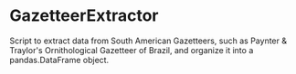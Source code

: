 # GazetteerExtractor
Script to extract data from South American Gazetteers, such as Paynter & Traylor's Ornithological Gazetteer of Brazil, and organize it into a pandas.DataFrame object.
